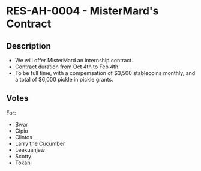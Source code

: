 # RES-AH-0004 - MisterMard's Contract
## Description
- We will offer MisterMard an internship contract.
- Contract duration from Oct 4th to Feb 4th.
- To be full time, with a compemsation of $3,500 stablecoins monthly, and a total of $6,000 pickle in pickle grants.
## Votes
For:
- Bwar
- Cipio
- Clintos
- Larry the Cucumber
- Leekuanjew
- Scotty
- Tokani
